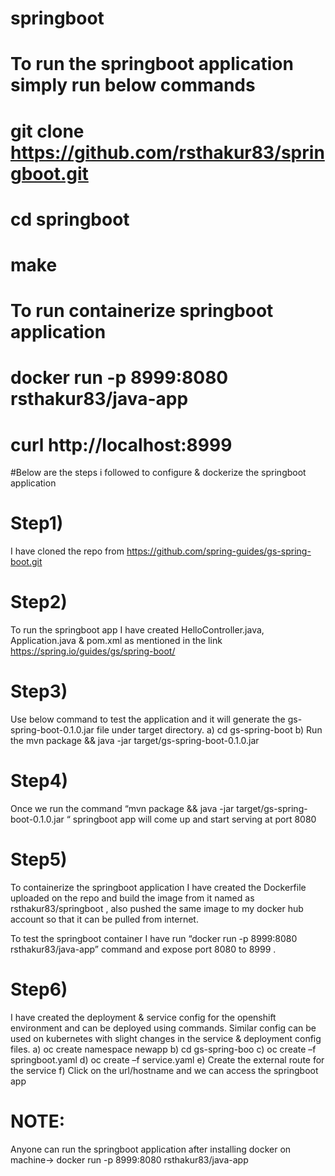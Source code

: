 # springboot

# To run the springboot application simply run below commands

# git clone https://github.com/rsthakur83/springboot.git
# cd springboot
# make

# To run containerize springboot application
# docker run -p 8999:8080 rsthakur83/java-app
# curl http://localhost:8999


#Below are the steps i followed to configure & dockerize the springboot application 

# Step1) 

I have cloned the repo from https://github.com/spring-guides/gs-spring-boot.git 



# Step2) 

To run  the springboot app I have created HelloController.java, Application.java & pom.xml as mentioned in the link https://spring.io/guides/gs/spring-boot/ 



# Step3) 

Use below command to test the application and it will generate the gs-spring-boot-0.1.0.jar file under target directory.
a) cd gs-spring-boot
b) Run the mvn package && java -jar target/gs-spring-boot-0.1.0.jar

# Step4)  

Once we run the command “mvn package && java -jar target/gs-spring-boot-0.1.0.jar “ springboot app will come up and start serving at port 8080

 


# Step5) 

To containerize  the springboot application I have created the Dockerfile uploaded on the repo and build the image from it named as rsthakur83/springboot , also pushed the same image to my docker hub account so that it can be pulled from internet.



To test the springboot container I have run “docker run -p 8999:8080 rsthakur83/java-app” command and expose port 8080 to 8999 .

 

 

# Step6) 

I have created the deployment & service config for the openshift environment and can be deployed using commands. Similar config can be used on kubernetes with slight changes in the service & deployment config files.
a)	oc create namespace newapp
b)	cd gs-spring-boo
c)	oc  create –f   springboot.yaml
d)	oc create –f service.yaml
e)	Create the external route for the service 
f)	Click on the url/hostname and we can access the springboot app
 

 
# NOTE:  

Anyone can run the springboot application after installing docker on machine-> docker run -p 8999:8080 rsthakur83/java-app 


